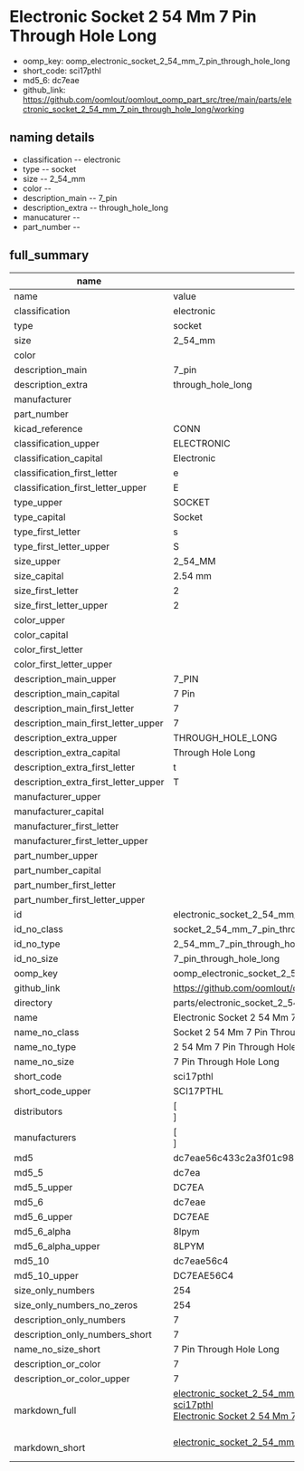# Electronic Socket 2 54 Mm 7 Pin Through Hole Long

  
* oomp_key: oomp_electronic_socket_2_54_mm_7_pin_through_hole_long 
* short_code: sci17pthl
* md5_6: dc7eae  
* github_link: https://github.com/oomlout/oomlout_oomp_part_src/tree/main/parts/electronic_socket_2_54_mm_7_pin_through_hole_long/working  
## naming details
* classification -- electronic
* type -- socket
* size -- 2_54_mm
* color -- 
* description_main -- 7_pin
* description_extra -- through_hole_long
* manucaturer -- 
* part_number -- 





## full_summary
| name | value | 
| --- | --- | 
| name | value | 
| classification | electronic | 
| type | socket | 
| size | 2_54_mm | 
| color |  | 
| description_main | 7_pin | 
| description_extra | through_hole_long | 
| manufacturer |  | 
| part_number |  | 
| kicad_reference | CONN | 
| classification_upper | ELECTRONIC | 
| classification_capital | Electronic | 
| classification_first_letter | e | 
| classification_first_letter_upper | E | 
| type_upper | SOCKET | 
| type_capital | Socket | 
| type_first_letter | s | 
| type_first_letter_upper | S | 
| size_upper | 2_54_MM | 
| size_capital | 2.54 mm | 
| size_first_letter | 2 | 
| size_first_letter_upper | 2 | 
| color_upper |  | 
| color_capital |  | 
| color_first_letter |  | 
| color_first_letter_upper |  | 
| description_main_upper | 7_PIN | 
| description_main_capital | 7 Pin | 
| description_main_first_letter | 7 | 
| description_main_first_letter_upper | 7 | 
| description_extra_upper | THROUGH_HOLE_LONG | 
| description_extra_capital | Through Hole Long | 
| description_extra_first_letter | t | 
| description_extra_first_letter_upper | T | 
| manufacturer_upper |  | 
| manufacturer_capital |  | 
| manufacturer_first_letter |  | 
| manufacturer_first_letter_upper |  | 
| part_number_upper |  | 
| part_number_capital |  | 
| part_number_first_letter |  | 
| part_number_first_letter_upper |  | 
| id | electronic_socket_2_54_mm_7_pin_through_hole_long | 
| id_no_class | socket_2_54_mm_7_pin_through_hole_long | 
| id_no_type | 2_54_mm_7_pin_through_hole_long | 
| id_no_size | 7_pin_through_hole_long | 
| oomp_key | oomp_electronic_socket_2_54_mm_7_pin_through_hole_long | 
| github_link | https://github.com/oomlout/oomlout_oomp_part_src/tree/main/parts/electronic_socket_2_54_mm_7_pin_through_hole_long/working | 
| directory | parts/electronic_socket_2_54_mm_7_pin_through_hole_long | 
| name | Electronic Socket 2 54 Mm 7 Pin Through Hole Long | 
| name_no_class | Socket 2 54 Mm 7 Pin Through Hole Long | 
| name_no_type | 2 54 Mm 7 Pin Through Hole Long | 
| name_no_size | 7 Pin Through Hole Long | 
| short_code | sci17pthl | 
| short_code_upper | SCI17PTHL | 
| distributors | [<br>] | 
| manufacturers | [<br>] | 
| md5 | dc7eae56c433c2a3f01c9875e543c08a | 
| md5_5 | dc7ea | 
| md5_5_upper | DC7EA | 
| md5_6 | dc7eae | 
| md5_6_upper | DC7EAE | 
| md5_6_alpha | 8lpym | 
| md5_6_alpha_upper | 8LPYM | 
| md5_10 | dc7eae56c4 | 
| md5_10_upper | DC7EAE56C4 | 
| size_only_numbers | 254 | 
| size_only_numbers_no_zeros | 254 | 
| description_only_numbers | 7 | 
| description_only_numbers_short | 7 | 
| name_no_size_short | 7 Pin Through Hole Long | 
| description_or_color | 7 | 
| description_or_color_upper | 7 | 
| markdown_full | [electronic_socket_2_54_mm_7_pin_through_hole_long](https://github.com/oomlout/oomlout_oomp_part_src/tree/main/parts/electronic_socket_2_54_mm_7_pin_through_hole_long/working)<br>[sci17pthl](https://github.com/oomlout/oomlout_oomp_part_src/tree/main/parts/electronic_socket_2_54_mm_7_pin_through_hole_long/working)<br>[Electronic Socket 2 54 Mm 7 Pin Through Hole Long](https://github.com/oomlout/oomlout_oomp_part_src/tree/main/parts/electronic_socket_2_54_mm_7_pin_through_hole_long/working)<br><br> | 
| markdown_short | [electronic_socket_2_54_mm_7_pin_through_hole_long](https://github.com/oomlout/oomlout_oomp_part_src/tree/main/parts/electronic_socket_2_54_mm_7_pin_through_hole_long/working)<br><br> | 
